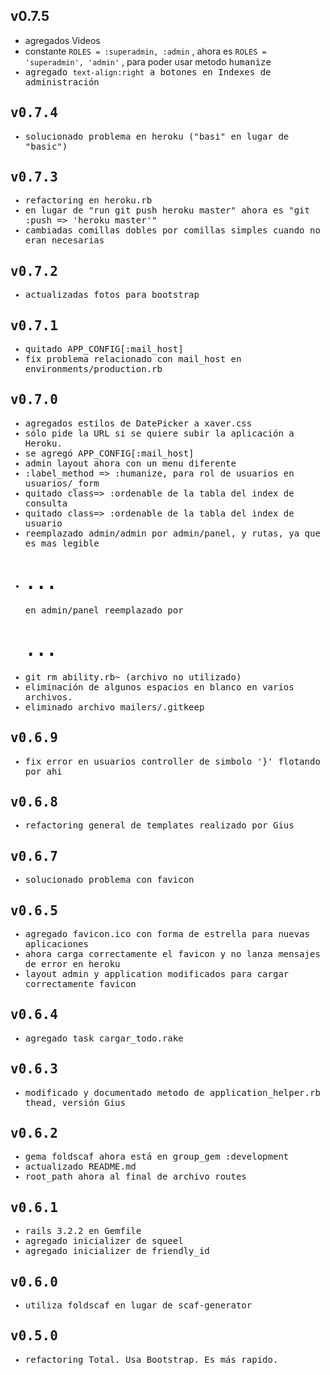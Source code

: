 ## v0.7.5
* agregados Videos
* constante `ROLES = :superadmin, :admin` , ahora es `ROLES = 'superadmin', 'admin'` , para poder usar metodo <tt>humanize<tt>
* agregado `text-align:right` a botones en Indexes de administración

## v0.7.4
* solucionado problema en heroku ("basi" en lugar de "basic")

## v0.7.3
* refactoring en heroku.rb
* en lugar de "run git push heroku master" ahora es "git :push => 'heroku master'"
* cambiadas comillas dobles por comillas simples cuando no eran necesarias

## v0.7.2
* actualizadas fotos para bootstrap

## v0.7.1
* quitado APP_CONFIG[:mail_host]
* fix problema relacionado con mail_host en environments/production.rb

## v0.7.0
* agregados estilos de DatePicker a xaver.css
* sólo pide la URL si se quiere subir la aplicación a Heroku. 
* se agregó APP_CONFIG[:mail_host]
* admin layout ahora con un menu diferente
* :label_method => :humanize, para rol de usuarios en usuarios/_form
* quitado class=> :ordenable de la tabla del index de consulta
* quitado class=> :ordenable de la tabla del index de usuario
* reemplazado admin/admin por admin/panel, y rutas, ya que es mas legible
* <h1>...</h1> en admin/panel reemplazado por <div class="page-header"><h1>...</h1></div>
* git rm ability.rb~ (archivo no utilizado)
* eliminación de algunos espacios en blanco en varios archivos.
* eliminado archivo mailers/.gitkeep

## v0.6.9
* fix error en usuarios controller de simbolo '}' flotando por ahi

## v0.6.8
* refactoring general de templates realizado por Gius

## v0.6.7
* solucionado problema con favicon

## v0.6.5
* agregado favicon.ico con forma de estrella para nuevas aplicaciones
* ahora carga correctamente el favicon y no lanza mensajes de error en heroku
* layout admin y application modificados para cargar correctamente favicon

## v0.6.4
* agregado task cargar_todo.rake

## v0.6.3
* modificado y documentado metodo de application_helper.rb <tt>thead<tt>, versión Gius

## v0.6.2
* gema foldscaf ahora está en group_gem :development
* actualizado README.md
* root_path ahora al final de archivo routes

## v0.6.1
* rails 3.2.2 en Gemfile
* agregado inicializer de squeel
* agregado inicializer de friendly_id

## v0.6.0
* utiliza foldscaf en lugar de scaf-generator

## v0.5.0
* refactoring Total. Usa Bootstrap. Es más rapido.
